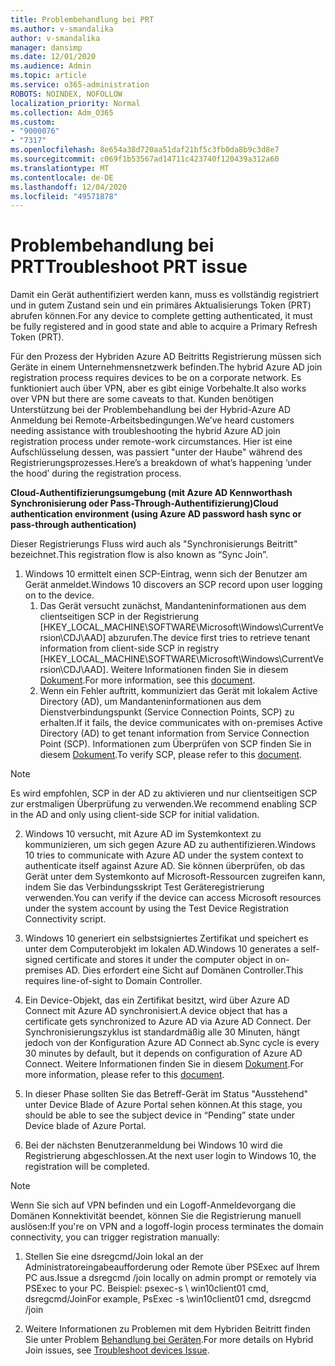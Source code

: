 ```yaml
---
title: Problembehandlung bei PRT
ms.author: v-smandalika
author: v-smandalika
manager: dansimp
ms.date: 12/01/2020
ms.audience: Admin
ms.topic: article
ms.service: o365-administration
ROBOTS: NOINDEX, NOFOLLOW
localization_priority: Normal
ms.collection: Adm_O365
ms.custom:
- "9000076"
- "7317"
ms.openlocfilehash: 8e654a38d720aa51daf21bf5c3fb0da8b9c3d8e7
ms.sourcegitcommit: c069f1b53567ad14711c423740f120439a312a60
ms.translationtype: MT
ms.contentlocale: de-DE
ms.lasthandoff: 12/04/2020
ms.locfileid: "49571878"
---
```

# <a name="troubleshoot-prt-issue"></a><span data-ttu-id="5ea26-102">Problembehandlung bei PRT</span><span class="sxs-lookup"><span data-stu-id="5ea26-102">Troubleshoot PRT issue</span></span>

<span data-ttu-id="5ea26-103">Damit ein Gerät authentifiziert werden kann, muss es vollständig registriert und in gutem Zustand sein und ein primäres Aktualisierungs Token (PRT) abrufen können.</span><span class="sxs-lookup"><span data-stu-id="5ea26-103">For any device to complete getting authenticated, it must be fully registered and in good state and able to acquire a Primary Refresh Token (PRT).</span></span>

<span data-ttu-id="5ea26-104">Für den Prozess der Hybriden Azure AD Beitritts Registrierung müssen sich Geräte in einem Unternehmensnetzwerk befinden.</span><span class="sxs-lookup"><span data-stu-id="5ea26-104">The hybrid Azure AD join registration process requires devices to be on a corporate network.</span></span> <span data-ttu-id="5ea26-105">Es funktioniert auch über VPN, aber es gibt einige Vorbehalte.</span><span class="sxs-lookup"><span data-stu-id="5ea26-105">It also works over VPN but there are some caveats to that.</span></span> <span data-ttu-id="5ea26-106">Kunden benötigen Unterstützung bei der Problembehandlung bei der Hybrid-Azure AD Anmeldung bei Remote-Arbeitsbedingungen.</span><span class="sxs-lookup"><span data-stu-id="5ea26-106">We’ve heard customers needing assistance with troubleshooting the hybrid Azure AD join registration process under remote-work circumstances.</span></span> <span data-ttu-id="5ea26-107">Hier ist eine Aufschlüsselung dessen, was passiert "unter der Haube" während des Registrierungsprozesses.</span><span class="sxs-lookup"><span data-stu-id="5ea26-107">Here’s a breakdown of what’s happening ‘under the hood’ during the registration process.</span></span>

<span data-ttu-id="5ea26-108">**Cloud-Authentifizierungsumgebung (mit Azure AD Kennworthash Synchronisierung oder Pass-Through-Authentifizierung)**</span><span class="sxs-lookup"><span data-stu-id="5ea26-108">**Cloud authentication environment (using Azure AD password hash sync or pass-through authentication)**</span></span>

<span data-ttu-id="5ea26-109">Dieser Registrierungs Fluss wird auch als "Synchronisierungs Beitritt" bezeichnet.</span><span class="sxs-lookup"><span data-stu-id="5ea26-109">This registration flow is also known as “Sync Join”.</span></span>

1. <span data-ttu-id="5ea26-110">Windows 10 ermittelt einen SCP-Eintrag, wenn sich der Benutzer am Gerät anmeldet.</span><span class="sxs-lookup"><span data-stu-id="5ea26-110">Windows 10 discovers an SCP record upon user logging on to the device.</span></span>
    1. <span data-ttu-id="5ea26-111">Das Gerät versucht zunächst, Mandanteninformationen aus dem clientseitigen SCP in der Registrierung [HKEY_LOCAL_MACHINE\SOFTWARE\Microsoft\Windows\CurrentVersion\CDJ\AAD] abzurufen.</span><span class="sxs-lookup"><span data-stu-id="5ea26-111">The device first tries to retrieve tenant information from client-side SCP in registry [HKEY_LOCAL_MACHINE\SOFTWARE\Microsoft\Windows\CurrentVersion\CDJ\AAD].</span></span> <span data-ttu-id="5ea26-112">Weitere Informationen finden Sie in diesem [Dokument](https://docs.microsoft.com/azure/active-directory/devices/hybrid-azuread-join-control).</span><span class="sxs-lookup"><span data-stu-id="5ea26-112">For more information, see this [document](https://docs.microsoft.com/azure/active-directory/devices/hybrid-azuread-join-control).</span></span>
    2. <span data-ttu-id="5ea26-113">Wenn ein Fehler auftritt, kommuniziert das Gerät mit lokalem Active Directory (AD), um Mandanteninformationen aus dem Dienstverbindungspunkt (Service Connection Points, SCP) zu erhalten.</span><span class="sxs-lookup"><span data-stu-id="5ea26-113">If it fails, the device communicates with on-premises Active Directory (AD) to get tenant information from Service Connection Point (SCP).</span></span> <span data-ttu-id="5ea26-114">Informationen zum Überprüfen von SCP finden Sie in diesem [Dokument](https://docs.microsoft.com/azure/active-directory/devices/hybrid-azuread-join-manual#configure-a-service-connection-point).</span><span class="sxs-lookup"><span data-stu-id="5ea26-114">To verify SCP, please refer to this [document](https://docs.microsoft.com/azure/active-directory/devices/hybrid-azuread-join-manual#configure-a-service-connection-point).</span></span> 

> [!NOTE]
> <span data-ttu-id="5ea26-115">Es wird empfohlen, SCP in der AD zu aktivieren und nur clientseitigen SCP zur erstmaligen Überprüfung zu verwenden.</span><span class="sxs-lookup"><span data-stu-id="5ea26-115">We recommend enabling SCP in the AD and only using client-side SCP for initial validation.</span></span>

2. <span data-ttu-id="5ea26-116">Windows 10 versucht, mit Azure AD im Systemkontext zu kommunizieren, um sich gegen Azure AD zu authentifizieren.</span><span class="sxs-lookup"><span data-stu-id="5ea26-116">Windows 10 tries to communicate with Azure AD under the system context to authenticate itself against Azure AD.</span></span> <span data-ttu-id="5ea26-117">Sie können überprüfen, ob das Gerät unter dem Systemkonto auf Microsoft-Ressourcen zugreifen kann, indem Sie das Verbindungsskript Test Geräteregistrierung verwenden.</span><span class="sxs-lookup"><span data-stu-id="5ea26-117">You can verify if the device can access Microsoft resources under the system account by using the Test Device Registration Connectivity script.</span></span>

3. <span data-ttu-id="5ea26-118">Windows 10 generiert ein selbstsigniertes Zertifikat und speichert es unter dem Computerobjekt im lokalen AD.</span><span class="sxs-lookup"><span data-stu-id="5ea26-118">Windows 10 generates a self-signed certificate and stores it under the computer object in on-premises AD.</span></span> <span data-ttu-id="5ea26-119">Dies erfordert eine Sicht auf Domänen Controller.</span><span class="sxs-lookup"><span data-stu-id="5ea26-119">This requires line-of-sight to Domain Controller.</span></span>

4. <span data-ttu-id="5ea26-120">Ein Device-Objekt, das ein Zertifikat besitzt, wird über Azure AD Connect mit Azure AD synchronisiert.</span><span class="sxs-lookup"><span data-stu-id="5ea26-120">A device object that has a certificate gets synchronized to Azure AD via Azure AD Connect.</span></span> <span data-ttu-id="5ea26-121">Der Synchronisierungszyklus ist standardmäßig alle 30 Minuten, hängt jedoch von der Konfiguration Azure AD Connect ab.</span><span class="sxs-lookup"><span data-stu-id="5ea26-121">Sync cycle is every 30 minutes by default, but it depends on configuration of Azure AD Connect.</span></span> <span data-ttu-id="5ea26-122">Weitere Informationen finden Sie in diesem [Dokument](https://docs.microsoft.com/azure/active-directory/hybrid/how-to-connect-sync-configure-filtering#organizational-unitbased-filtering).</span><span class="sxs-lookup"><span data-stu-id="5ea26-122">For more information, please refer to this [document](https://docs.microsoft.com/azure/active-directory/hybrid/how-to-connect-sync-configure-filtering#organizational-unitbased-filtering).</span></span>

5. <span data-ttu-id="5ea26-123">In dieser Phase sollten Sie das Betreff-Gerät im Status "Ausstehend" unter Device Blade of Azure Portal sehen können.</span><span class="sxs-lookup"><span data-stu-id="5ea26-123">At this stage, you should be able to see the subject device in “Pending” state under Device blade of Azure Portal.</span></span>

6. <span data-ttu-id="5ea26-124">Bei der nächsten Benutzeranmeldung bei Windows 10 wird die Registrierung abgeschlossen.</span><span class="sxs-lookup"><span data-stu-id="5ea26-124">At the next user login to Windows 10, the registration will be completed.</span></span> 

> [!NOTE]
> <span data-ttu-id="5ea26-125">Wenn Sie sich auf VPN befinden und ein Logoff-Anmeldevorgang die Domänen Konnektivität beendet, können Sie die Registrierung manuell auslösen:</span><span class="sxs-lookup"><span data-stu-id="5ea26-125">If you're on VPN and a logoff-login process terminates the domain connectivity, you can trigger registration manually:</span></span>
 1. <span data-ttu-id="5ea26-126">Stellen Sie eine dsregcmd/Join lokal an der Administratoreingabeaufforderung oder Remote über PSExec auf Ihrem PC aus.</span><span class="sxs-lookup"><span data-stu-id="5ea26-126">Issue a dsregcmd /join locally on admin prompt or remotely via PSExec to your PC.</span></span> <span data-ttu-id="5ea26-127">Beispiel: psexec-s \\ win10client01 cmd, dsregcmd/Join</span><span class="sxs-lookup"><span data-stu-id="5ea26-127">For example, PsExec -s \\win10client01 cmd, dsregcmd /join</span></span>

 2. <span data-ttu-id="5ea26-128">Weitere Informationen zu Problemen mit dem Hybriden Beitritt finden Sie unter Problem [Behandlung bei Geräten](https://techcommunity.microsoft.com/t5/azure-active-directory-identity/azure-ad-mailbag-frequent-questions-about-using-device-based/ba-p/1257344).</span><span class="sxs-lookup"><span data-stu-id="5ea26-128">For more details on Hybrid Join issues, see [Troubleshoot devices Issue](https://techcommunity.microsoft.com/t5/azure-active-directory-identity/azure-ad-mailbag-frequent-questions-about-using-device-based/ba-p/1257344).</span></span>
